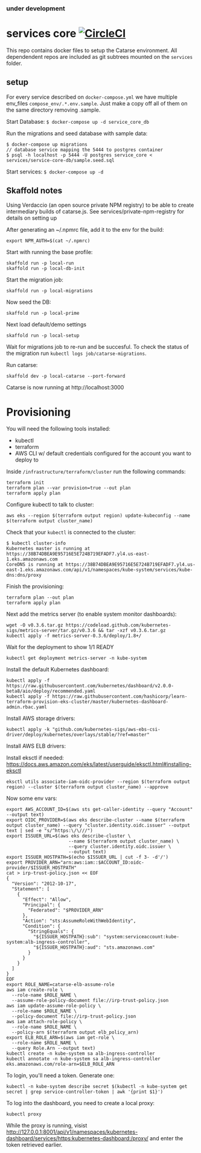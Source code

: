 ### under development

# services core [![CircleCI](https://circleci.com/gh/common-group/services-core.svg?style=svg)](https://circleci.com/gh/common-group/services-core)
This repo contains docker files to setup the Catarse environment. All dependendent repos are included as git subtrees mounted on the ```services``` folder.

## setup
For every service described on `docker-compose.yml` we have multiple env_files `compose_env/.*.env.sample`. Just make a copy off all of them on the same directory removing .sample.

Start Database:
`$ docker-compose up -d service_core_db`

Run the migrations and seed database with sample data:
```
$ docker-compose up migrations
// database service mapping the 5444 to postgres container
$ psql -h localhost -p 5444 -U postgres service_core < services/service-core-db/sample.seed.sql
```

Start services:
`$ docker-compose up -d`

## Skaffold notes

Using Verdaccio (an open source private NPM registry) to be able to create intermediary builds of catarse.js. See services/private-npm-registry for details on setting up

After generating an ~/.npmrc file, add it to the env for the build:
```
export NPM_AUTH=$(cat ~/.npmrc)
```

Start with running the base profile:
```
skaffold run -p local-run
skaffold run -p local-db-init
```

Start the migration job:
```
skaffold run -p local-migrations
```

Now seed the DB:
```
skaffold run -p local-prime
```

Next load default/demo settings
```
skaffold run -p local-setup
```

Wait for migrations job to re-run and be succesful. To check the status of the migration run `kubectl logs job/catarse-migrations`.

Run catarse:
```
skaffold dev -p local-catarse --port-forward
```

Catarse is now running at http://localhost:3000

# Provisioning

You will need the following tools installed:
 - kubectl
 - terraform
 - AWS CLI w/ default credentials configured for the account you want to deploy to

Inside `/infrastructure/terraform/cluster` run the following commands:

```
terraform init
terraform plan --var provision=true --out plan
terraform apply plan
```

Configure kubectl to talk to cluster:

```
aws eks --region $(terraform output region) update-kubeconfig --name $(terraform output cluster_name)
```

Check that your `kubectl` is connected to the cluster:

```
$ kubectl cluster-info
Kubernetes master is running at https://38B74DBEA9E95716E5E724B719EFADF7.yl4.us-east-1.eks.amazonaws.com
CoreDNS is running at https://38B74DBEA9E95716E5E724B719EFADF7.yl4.us-east-1.eks.amazonaws.com/api/v1/namespaces/kube-system/services/kube-dns:dns/proxy
```

Finish the provisioning:

```
terraform plan --out plan
terraform apply plan
```

Next add the metrics server (to enable system monitor dashboards):

```
wget -O v0.3.6.tar.gz https://codeload.github.com/kubernetes-sigs/metrics-server/tar.gz/v0.3.6 && tar -xzf v0.3.6.tar.gz
kubectl apply -f metrics-server-0.3.6/deploy/1.8+/
```

Wait for the deployment to show 1/1 READY

```
kubectl get deployment metrics-server -n kube-system
```

Install the default Kubernetes dashboard:

```
kubectl apply -f https://raw.githubusercontent.com/kubernetes/dashboard/v2.0.0-beta8/aio/deploy/recommended.yaml
kubectl apply -f https://raw.githubusercontent.com/hashicorp/learn-terraform-provision-eks-cluster/master/kubernetes-dashboard-admin.rbac.yaml
```

Install AWS storage drivers:

```
kubectl apply -k "github.com/kubernetes-sigs/aws-ebs-csi-driver/deploy/kubernetes/overlays/stable/?ref=master"
```

Install AWS ELB drivers:

Install eksctl if needed: https://docs.aws.amazon.com/eks/latest/userguide/eksctl.html#installing-eksctl

```
eksctl utils associate-iam-oidc-provider --region $(terraform output region) --cluster $(terraform output cluster_name) --approve
```

Now some env vars:
```
export AWS_ACCOUNT_ID=$(aws sts get-caller-identity --query "Account" --output text)
export OIDC_PROVIDER=$(aws eks describe-cluster --name $(terraform output cluster_name) --query "cluster.identity.oidc.issuer" --output text | sed -e "s/^https:\/\///")
export ISSUER_URL=$(aws eks describe-cluster \
                       --name $(terraform output cluster_name) \
                       --query cluster.identity.oidc.issuer \
                       --output text)
export ISSUER_HOSTPATH=$(echo $ISSUER_URL | cut -f 3- -d'/')
export PROVIDER_ARN="arn:aws:iam::$ACCOUNT_ID:oidc-provider/$ISSUER_HOSTPATH"
cat > irp-trust-policy.json << EOF
{
  "Version": "2012-10-17",
  "Statement": [
    {
      "Effect": "Allow",
      "Principal": {
        "Federated": "$PROVIDER_ARN"
      },
      "Action": "sts:AssumeRoleWithWebIdentity",
      "Condition": {
        "StringEquals": {
          "${ISSUER_HOSTPATH}:sub": "system:serviceaccount:kube-system:alb-ingress-controller",
          "${ISSUER_HOSTPATH}:aud": "sts.amazonaws.com"
        }
      }
    }
  ]
}
EOF
export ROLE_NAME=catarse-elb-assume-role
aws iam create-role \
  --role-name $ROLE_NAME \
  --assume-role-policy-document file://irp-trust-policy.json
aws iam update-assume-role-policy \
  --role-name $ROLE_NAME \
  --policy-document file://irp-trust-policy.json
aws iam attach-role-policy \
  --role-name $ROLE_NAME \
  --policy-arn $(terraform output elb_policy_arn)
export ELB_ROLE_ARN=$(aws iam get-role \
  --role-name $ROLE_NAME \
  --query Role.Arn --output text)
kubectl create -n kube-system sa alb-ingress-controller
kubectl annotate -n kube-system sa alb-ingress-controller eks.amazonaws.com/role-arn=$ELB_ROLE_ARN
```

To login, you'll need a token. Generate one:

```
kubectl -n kube-system describe secret $(kubectl -n kube-system get secret | grep service-controller-token | awk '{print $1}')
```

To log into the dashboard, you need to create a local proxy:

```
kubectl proxy
```

While the proxy is running, visist http://127.0.0.1:8001/api/v1/namespaces/kubernetes-dashboard/services/https:kubernetes-dashboard:/proxy/ and enter the token retrieved earlier.
